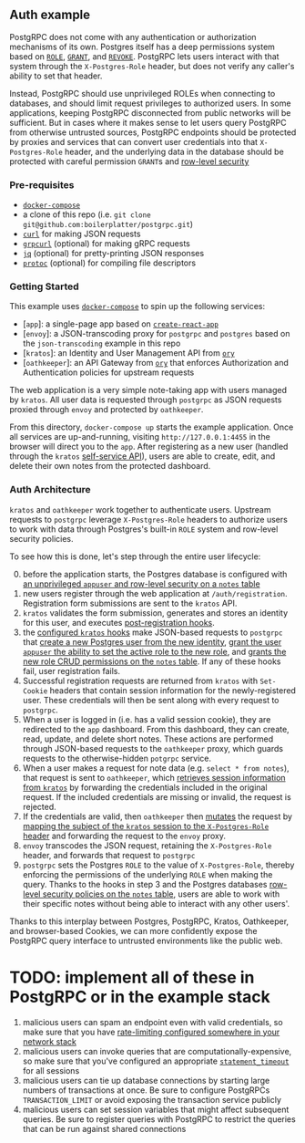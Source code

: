 ## Auth example

PostgRPC does not come with any authentication or authorization mechanisms of its own. Postgres itself has a deep permissions system based on [`ROLE`](https://www.postgresql.org/docs/current/sql-createrole.html), [`GRANT`](https://www.postgresql.org/docs/current/sql-grant.html), and [`REVOKE`](https://www.postgresql.org/docs/current/sql-revoke.html). PostgRPC lets users interact with that system through the `X-Postgres-Role` header, but does not verify any caller's ability to set that header.

Instead, PostgRPC should use unprivileged ROLEs when connecting to databases, and should limit request privileges to authorized users. In some applications, keeping PostgRPC disconnected from public networks will be sufficient. But in cases where it makes sense to let users query PostgRPC from otherwise untrusted sources, PostgRPC endpoints should be protected by proxies and services that can convert user credentials into that `X-Postgres-Role` header, and the underlying data in the database should be protected with careful permission `GRANT`s and [row-level security](https://www.postgresql.org/docs/current/ddl-rowsecurity.html)

### Pre-requisites

- [`docker-compose`](https://docs.docker.com/compose/)
- a clone of this repo (i.e. `git clone git@github.com:boilerplatter/postgrpc.git`)
- [`curl`](https://curl.se/) for making JSON requests
- [`grpcurl`](https://github.com/fullstorydev/grpcurl) (optional) for making gRPC requests
- [`jq`](https://stedolan.github.io/jq/) (optional) for pretty-printing JSON responses
- [`protoc`](https://grpc.io/docs/protoc-installation/) (optional) for compiling file descriptors

### Getting Started

This example uses [`docker-compose`](https://docs.docker.com/compose/) to spin up the following services:

- [`app`]: a single-page app based on [`create-react-app`](https://create-react-app.dev/)
- [`envoy`]: a JSON-transcoding proxy for `postgrpc` and `postgres` based on the `json-transcoding` example in this repo
- [`kratos`]: an Identity and User Management API from [`ory`](https://www.ory.sh/kratos/docs/)
- [`oathkeeper`]: an API Gateway from [`ory`](https://www.ory.sh/oathkeeper/docs/) that enforces Authorization and Authentication policies for upstream requests

The web application is a very simple note-taking app with users managed by `kratos`. All user data is requested through `postgrpc` as JSON requests proxied through `envoy` and protected by `oathkeeper`.

From this directory, `docker-compose up` starts the example application. Once all services are up-and-running, visiting `http://127.0.0.1:4455` in the browser will direct you to the `app`. After registering as a new user (handled through the `kratos` [self-service API](https://www.ory.sh/kratos/docs/reference/api#tag/v0alpha1)), users are able to create, edit, and delete their own notes from the protected dashboard.

### Auth Architecture

`kratos` and `oathkeeper` work together to authenticate users. Upstream requests to `postgrpc` leverage `X-Postgres-Role` headers to authorize users to work with data through Postgres's built-in `ROLE` system and row-level security policies.

To see how this is done, let's step through the entire user lifecycle:

0. before the application starts, the Postgres database is configured with [an unprivileged `appuser` and row-level security on a `notes` table](https://github.com/boilerplatter/postgrpc/blob/master/postgrpc/examples/auth/init.sh)
1. new users register through the web application at `/auth/registration`. Registration form submissions are sent to the `kratos` API.
2. `kratos` validates the form submission, generates and stores an identity for this user, and executes [post-registration hooks](https://www.ory.sh/kratos/docs/self-service/hooks/#registration).
3. the [configured `kratos` hooks](https://github.com/boilerplatter/postgrpc/blob/master/postgrpc/examples/auth/kratos/kratos.yml#L61) make JSON-based requests to `postgrpc` that [create a new Postgres user from the new identity](https://github.com/boilerplatter/postgrpc/blob/master/postgrpc/examples/auth/kratos/create_user.jsonnet#L2), [grant the user `appuser` the ability to set the active role to the new role](https://github.com/boilerplatter/postgrpc/blob/master/postgrpc/examples/auth/kratos/kratos.yml#L61), and [grants the new role CRUD permissions on the `notes` table](https://github.com/boilerplatter/postgrpc/blob/master/postgrpc/examples/auth/kratos/grant_ops.jsonnet#L2). If any of these hooks fail, user registration fails.
4. Successful registration requests are returned from `kratos` with `Set-Cookie` headers that contain session information for the newly-registered user. These credentials will then be sent along with every request to `postgrpc`.
5. When a user is logged in (i.e. has a valid session cookie), they are redirected to the `app` dashboard. From this dashboard, they can create, read, update, and delete short notes. These actions are performed through JSON-based requests to the `oathkeeper` proxy, which guards requests to the otherwise-hidden `potgrpc` service.
6. When a user makes a request for note data (e.g. `select * from notes`), that request is sent to `oathkeeper`, which [retrieves session information from `kratos`](https://github.com/boilerplatter/postgrpc/blob/master/postgrpc/examples/auth/oathkeeper/oathkeeper.yml#L51) by forwarding the credentials included in the original request. If the included credentials are missing or invalid, the request is rejected.
7. If the credentials are valid, then `oathkeeper` then [mutates](https://www.ory.sh/oathkeeper/docs/pipeline/mutator#header) the request by [mapping the subject of the `kratos` session to the `X-Postgres-Role` header](https://github.com/boilerplatter/postgrpc/blob/master/postgrpc/examples/auth/oathkeeper/oathkeeper.yml#L73) and forwarding the request to the `envoy` proxy.
8. `envoy` transcodes the JSON request, retaining the `X-Postgres-Role` header, and forwards that request to `postgrpc`
9. `postgrpc` sets the Postgres `ROLE` to the value of `X-Postgres-Role`, thereby enforcing the permissions of the underlying `ROLE` when making the query. Thanks to the hooks in step 3 and the Postgres databases [row-level security policies on the `notes` table](https://github.com/boilerplatter/postgrpc/blob/master/postgrpc/examples/auth/init.sh#L34), users are able to work with their specific notes without being able to interact with any other users'.

Thanks to this interplay between Postgres, PostgRPC, Kratos, Oathkeeper, and browser-based Cookies, we can more confidently expose the PostgRPC query interface to untrusted environments like the public web.

# TODO: implement all of these in PostgRPC or in the example stack

1. malicious users can spam an endpoint even with valid credentials, so make sure that you have [rate-limiting configured somewhere in your network stack](https://www.envoyproxy.io/docs/envoy/latest/configuration/http/http_filters/local_rate_limit_filter)
2. malicious users can invoke queries that are computationally-expensive, so make sure that you've configured an appropriate [`statement_timeout`](https://www.envoyproxy.io/docs/envoy/latest/configuration/http/http_filters/local_rate_limit_filter) for all sessions
3. malicious users can tie up database connections by starting large numbers of transactions at once. Be sure to configure PostgRPCs `TRANSACTION_LIMIT` or avoid exposing the transaction service publicly
4. malicious users can set session variables that might affect subsequent queries. Be sure to register queries with PostgRPC to restrict the queries that can be run against shared connections
